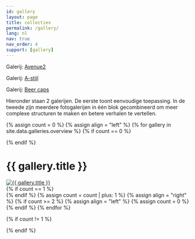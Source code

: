 ```yaml
---
id: gallery
layout: page
title: collecties
permalink: /gallery/
lang: nl
nav: true
nav_order: 4
support: [gallery]
---
```


<p>Galerij: <a href="avenue2.html">Avenue2</a></p>
<p>Galerij: <a href="astyle.html">A-stijl</a></p>
<p>Galerij: <a href="beercaps.html">Beer caps</a></p>

<p>Hieronder staan 2 galerijen. De eerste toont eenvoudige toepassing.
In de tweede zijn meerdere fotogalerijen in één blok gecombineerd om meer complexe structuren 
te maken en betere verhalen te vertellen.</p>

{% assign count = 0 %}
{% assign align = "left" %}
{% for gallery in site.data.galleries.overview %}
{% if count == 0 %}<div class="row">{% endif %}

  <div class="half-width gallery-preview {{ align }}">
    <h1>{{ gallery.title }}</h1>
    <a href="/gallery/{{ gallery.directory }}.html">
      <img alt="{{ gallery.title }}" src="/assets/img-noresample/{% if gallery.picture_path %}{{ gallery.picture_path }}{% else %}{{ gallery.directory }}{% endif %}/{{ gallery.preview.thumbnail }}" />
    </a>
  </div>
{% if count == 1 %}</div>{% endif %}
{% assign count = count | plus: 1 %}
{% assign align = "right" %}
{% if count >= 2 %}
{% assign align = "left" %}
{% assign count = 0 %}
{% endif %}
{% endfor %}

{% if count != 1 %}

</div>
{% endif %}
